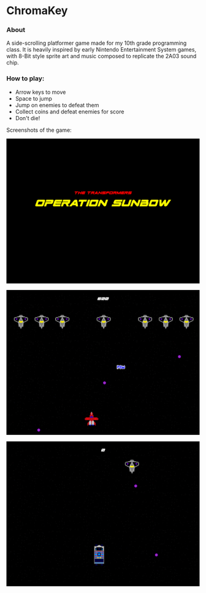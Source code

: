 # ChromaKey
### About
A side-scrolling platformer game made for my 10th grade programming class. It is heavily inspired by early Nintendo Entertainment System games, with 8-Bit style sprite art and music composed to replicate the 2A03 sound chip.

### How to play:
 - Arrow keys to move
 - Space to jump
 - Jump on enemies to defeat them
 - Collect coins and defeat enemies for score
 - Don't die!

Screenshots of the game:

![Screenshot1](https://raw.githubusercontent.com/ObotPrime/the-transformers-operation-sunbow/master/TTOSscreenshot1.png)

![Screenshot2](https://raw.githubusercontent.com/ObotPrime/the-transformers-operation-sunbow/master/TTOSscreenshot2.png)

![Screenshot3](https://raw.githubusercontent.com/ObotPrime/the-transformers-operation-sunbow/master/TTOSscreenshot3.png)
